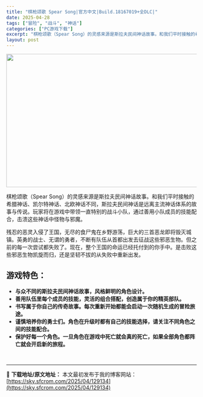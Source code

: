 ```yaml
---
title: "棋枪颂歌 Spear Song|官方中文|Build.18167019+全DLC|"
date: 2025-04-28
tags: ["冒险", "战斗", "神话"]
categories: ["PC游戏下载"]
excerpt: "棋枪颂歌（Spear Song）的灵感来源是斯拉夫民间神话故事。和我们平时接触的希腊神话、凯尔特神话、北欧神话不同，斯拉夫民间神话是远离主流神话体系的故事与传说。玩家将在游戏中带领一直特别的战斗小队，通过善用小队成员的技能配合，击溃这些神话中怪物与邪魔。 残忍的恶灵入侵了王国，无尽的食尸鬼在乡野游荡&hellip;"
layout: post
---
```


<img class="aligncenter size-full wp-image-129220" src="https://sky.sfcrom.com/wp-content/uploads/2025/04/2025042807072246.webp" alt="" width="616" height="353" />

棋枪颂歌（Spear Song）的灵感来源是斯拉夫民间神话故事。和我们平时接触的希腊神话、凯尔特神话、北欧神话不同，斯拉夫民间神话是远离主流神话体系的故事与传说。玩家将在游戏中带领一直特别的战斗小队，通过善用小队成员的技能配合，击溃这些神话中怪物与邪魔。

残忍的恶灵入侵了王国，无尽的食尸鬼在乡野游荡，巨大的三首恶龙即将毁灭城镇。英勇的战士、无谓的勇者，不断有队伍从首都出发去征战这些邪恶生物。但之前的每一次尝试都失败了。现在，整个王国的命运已经托付到的你手中。是击败这些邪恶生物凯旋而归，还是坚韧不拔的从失败中重新出发。
<h2><strong>游戏特色：</strong></h2>
<ul>
 	<li><strong>与众不同的斯拉夫民间神话故事，风格鲜明的角色设计。</strong></li>
 	<li><strong>善用队伍里每个成员的技能，灵活的组合搭配，创造属于你的精英部队。</strong></li>
 	<li><strong>书写属于你自己的传奇故事。每次重新开始都能会启动一次随机生成的冒险旅途。</strong></li>
 	<li><strong>谨慎培养你的勇士们。角色在升级时都有自己的技能选择，请关注不同角色之间的技能配合。</strong></li>
 	<li><strong>保护好每一个角色。一旦角色在游戏中死亡就会真的死亡，如果全部角色都阵亡就会开启新的旅程。</strong></li>
</ul>
&nbsp;

---
📖 **下载地址/原文地址：** 本文最初发布于我的博客网站：[https://sky.sfcrom.com/2025/04/129134](https://sky.sfcrom.com/2025/04/129134)
